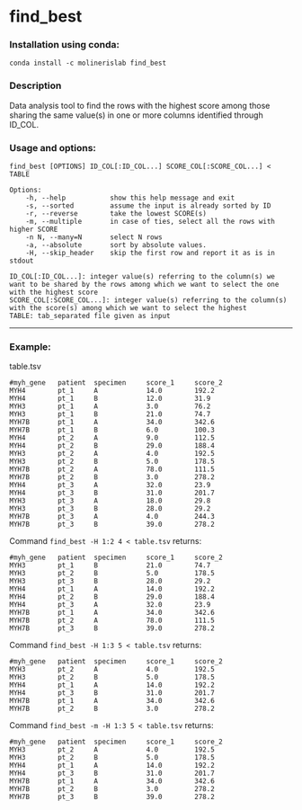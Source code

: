 # find_best

### Installation using conda:
```conda install -c molinerislab find_best```

### Description
Data analysis tool to find the rows with the highest score among those sharing the same value(s) in one or more columns identified through ID_COL.

### Usage and options:
```
find_best [OPTIONS] ID_COL[:ID_COL...] SCORE_COL[:SCORE_COL...] < TABLE

Options:
    -h, --help           show this help message and exit
    -s, --sorted         assume the input is already sorted by ID
    -r, --reverse        take the lowest SCORE(s)
    -m, --multiple       in case of ties, select all the rows with higher SCORE
    -n N, --many=N       select N rows
    -a, --absolute       sort by absolute values.
    -H, --skip_header    skip the first row and report it as is in stdout

ID_COL[:ID_COL...]: integer value(s) referring to the column(s) we want to be shared by the rows among which we want to select the one with the highest score
SCORE_COL[:SCORE_COL...]: integer value(s) referring to the column(s) with the score(s) among which we want to select the highest
TABLE: tab_separated file given as input
```

___________________________

### Example:
table.tsv
```
#myh_gene   patient  specimen     score_1     score_2
MYH4        pt_1     A            14.0        192.2
MYH4        pt_1     B            12.0        31.9
MYH3        pt_1     A            3.0         76.2
MYH3        pt_1     B            21.0        74.7
MYH7B       pt_1     A            34.0        342.6
MYH7B       pt_1     B            6.0         100.3
MYH4        pt_2     A            9.0         112.5
MYH4        pt_2     B            29.0        188.4
MYH3        pt_2     A            4.0         192.5
MYH3        pt_2     B            5.0         178.5
MYH7B       pt_2     A            78.0        111.5
MYH7B       pt_2     B            3.0         278.2
MYH4        pt_3     A            32.0        23.9
MYH4        pt_3     B            31.0        201.7
MYH3        pt_3     A            18.0        29.8
MYH3        pt_3     B            28.0        29.2
MYH7B       pt_3     A            4.0         244.3
MYH7B       pt_3     B            39.0        278.2
```

Command ```find_best -H 1:2 4 < table.tsv``` returns:
```
#myh_gene   patient  specimen     score_1     score_2
MYH3        pt_1     B            21.0        74.7
MYH3        pt_2     B            5.0         178.5
MYH3        pt_3     B            28.0        29.2
MYH4        pt_1     A            14.0        192.2
MYH4        pt_2     B            29.0        188.4
MYH4        pt_3     A            32.0        23.9
MYH7B       pt_1     A            34.0        342.6
MYH7B       pt_2     A            78.0        111.5
MYH7B       pt_3     B            39.0        278.2
```

Command ```find_best -H 1:3 5 < table.tsv``` returns:
```
#myh_gene   patient  specimen     score_1     score_2
MYH3        pt_2     A            4.0         192.5
MYH3        pt_2     B            5.0         178.5
MYH4        pt_1     A            14.0        192.2
MYH4        pt_3     B            31.0        201.7
MYH7B       pt_1     A            34.0        342.6
MYH7B       pt_2     B            3.0         278.2
```

Command ```find_best -m -H 1:3 5 < table.tsv``` returns:
```
#myh_gene   patient  specimen     score_1     score_2
MYH3        pt_2     A            4.0         192.5
MYH3        pt_2     B            5.0         178.5
MYH4        pt_1     A            14.0        192.2
MYH4        pt_3     B            31.0        201.7
MYH7B       pt_1     A            34.0        342.6
MYH7B       pt_2     B            3.0         278.2
MYH7B	    pt_3	 B  	      39.0	      278.2
```
